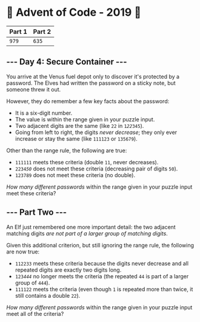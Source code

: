 # 🎄 Advent of Code - 2019 🎄
| Part 1 | Part 2 |
| ------ | ------ |
| `979` | `635` |

<h2>--- Day 4: Secure Container ---</h2><p>You arrive at the Venus fuel depot only to discover it's protected by a password.  The Elves had written the password on a sticky note, but someone <span title="Look on the bright side - isn't it more secure if nobody knows the password?">threw it out</span>.</p>
<p>However, they do remember a few key facts about the password:</p>
<ul>
<li>It is a six-digit number.</li>
<li>The value is within the range given in your puzzle input.</li>
<li>Two adjacent digits are the same (like <code>22</code> in <code>1<em>22</em>345</code>).</li>
<li>Going from left to right, the digits <em>never decrease</em>; they only ever increase or stay the same (like <code>111123</code> or <code>135679</code>).</li>
</ul>
<p>Other than the range rule, the following are true:</p>
<ul>
<li><code>111111</code> meets these criteria (double <code>11</code>, never decreases).</li>
<li><code>2234<em>50</em></code> does not meet these criteria (decreasing pair of digits <code>50</code>).</li>
<li><code>123789</code> does not meet these criteria (no double).</li>
</ul>
<p><em>How many different passwords</em> within the range given in your puzzle input meet these criteria?</p>

<h2 id="part2">--- Part Two ---</h2><p>An Elf just remembered one more important detail: the two adjacent matching digits <em>are not part of a larger group of matching digits</em>.</p>
<p>Given this additional criterion, but still ignoring the range rule, the following are now true:</p>
<ul>
<li><code>112233</code> meets these criteria because the digits never decrease and all repeated digits are exactly two digits long.</li>
<li><code>123<em>444</em></code> no longer meets the criteria (the repeated <code>44</code> is part of a larger group of <code>444</code>).</li>
<li><code>111122</code> meets the criteria (even though <code>1</code> is repeated more than twice, it still contains a double <code>22</code>).</li>
</ul>
<p><em>How many different passwords</em> within the range given in your puzzle input meet all of the criteria?</p>
